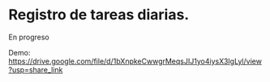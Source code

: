 # Registro de tareas diarias.
En progreso

Demo: https://drive.google.com/file/d/1bXnpkeCwwgrMeqsJIJ1yo4iysX3IgLyl/view?usp=share_link
